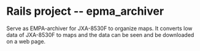 # Rails project -- epma_archiver

Serve as EMPA-archiver for JXA-8530F to organize maps.  It converts
low data of JXA-8530F to maps and the data can be seen and be
downloaded on a web page.    
